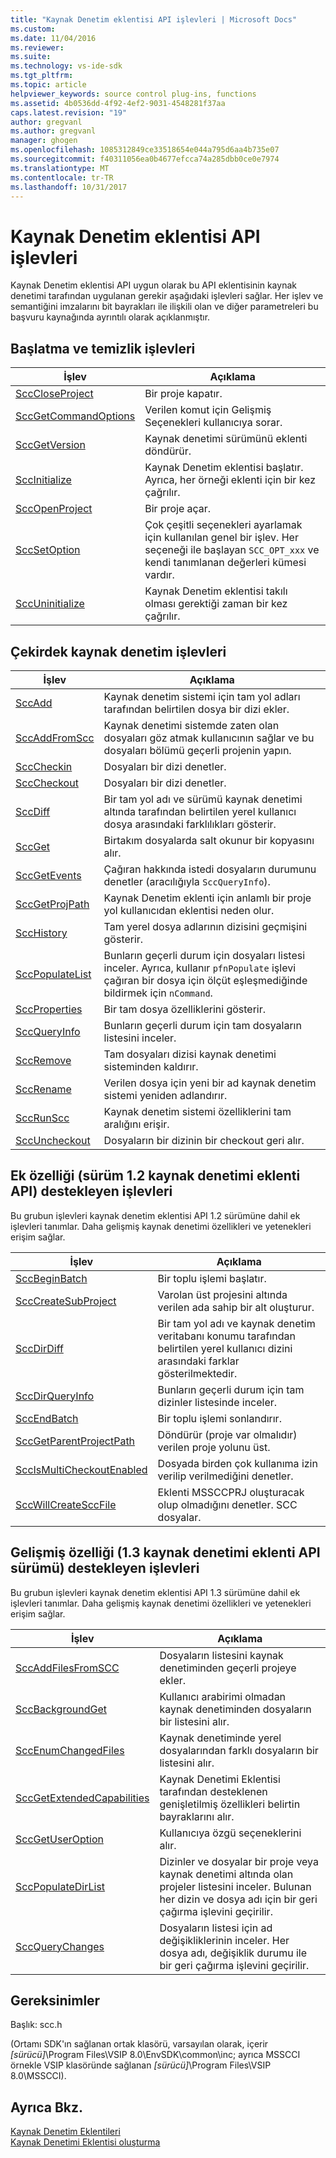 ```yaml
---
title: "Kaynak Denetim eklentisi API işlevleri | Microsoft Docs"
ms.custom: 
ms.date: 11/04/2016
ms.reviewer: 
ms.suite: 
ms.technology: vs-ide-sdk
ms.tgt_pltfrm: 
ms.topic: article
helpviewer_keywords: source control plug-ins, functions
ms.assetid: 4b0536dd-4f92-4ef2-9031-4548281f37aa
caps.latest.revision: "19"
author: gregvanl
ms.author: gregvanl
manager: ghogen
ms.openlocfilehash: 1085312849ce33518654e044a795d6aa4b735e07
ms.sourcegitcommit: f40311056ea0b4677efcca74a285dbb0ce0e7974
ms.translationtype: MT
ms.contentlocale: tr-TR
ms.lasthandoff: 10/31/2017
---
```

# <a name="source-control-plug-in-api-functions"></a>Kaynak Denetim eklentisi API işlevleri
Kaynak Denetim eklentisi API uygun olarak bu API eklentisinin kaynak denetimi tarafından uygulanan gerekir aşağıdaki işlevleri sağlar. Her işlev ve semantiğini imzalarını bit bayrakları ile ilişkili olan ve diğer parametreleri bu başvuru kaynağında ayrıntılı olarak açıklanmıştır.  
  
## <a name="initialization-and-housekeeping-functions"></a>Başlatma ve temizlik işlevleri  
  
|İşlev|Açıklama|  
|--------------|-----------------|  
|[SccCloseProject](../extensibility/scccloseproject-function.md)|Bir proje kapatır.|  
|[SccGetCommandOptions](../extensibility/sccgetcommandoptions-function.md)|Verilen komut için Gelişmiş Seçenekleri kullanıcıya sorar.|  
|[SccGetVersion](../extensibility/sccgetversion-function.md)|Kaynak denetimi sürümünü eklenti döndürür.|  
|[SccInitialize](../extensibility/sccinitialize-function.md)|Kaynak Denetim eklentisi başlatır. Ayrıca, her örneği eklenti için bir kez çağrılır.|  
|[SccOpenProject](../extensibility/sccopenproject-function.md)|Bir proje açar.|  
|[SccSetOption](../extensibility/sccsetoption-function.md)|Çok çeşitli seçenekleri ayarlamak için kullanılan genel bir işlev. Her seçeneği ile başlayan `SCC_OPT_xxx` ve kendi tanımlanan değerleri kümesi vardır.|  
|[SccUninitialize](../extensibility/sccuninitialize-function.md)|Kaynak Denetim eklentisi takılı olması gerektiği zaman bir kez çağrılır.|  
  
## <a name="core-source-control-functions"></a>Çekirdek kaynak denetim işlevleri  
  
|İşlev|Açıklama|  
|--------------|-----------------|  
|[SccAdd](../extensibility/sccadd-function.md)|Kaynak denetim sistemi için tam yol adları tarafından belirtilen dosya bir dizi ekler.|  
|[SccAddFromScc](../extensibility/sccaddfromscc-function.md)|Kaynak denetimi sistemde zaten olan dosyaları göz atmak kullanıcının sağlar ve bu dosyaları bölümü geçerli projenin yapın.|  
|[SccCheckin](../extensibility/scccheckin-function.md)|Dosyaları bir dizi denetler.|  
|[SccCheckout](../extensibility/scccheckout-function.md)|Dosyaları bir dizi denetler.|  
|[SccDiff](../extensibility/sccdiff-function.md)|Bir tam yol adı ve sürümü kaynak denetimi altında tarafından belirtilen yerel kullanıcı dosya arasındaki farklılıkları gösterir.|  
|[SccGet](../extensibility/sccget-function.md)|Birtakım dosyalarda salt okunur bir kopyasını alır.|  
|[SccGetEvents](../extensibility/sccgetevents-function.md)|Çağıran hakkında istedi dosyaların durumunu denetler (aracılığıyla `SccQueryInfo`).|  
|[SccGetProjPath](../extensibility/sccgetprojpath-function.md)|Kaynak Denetim eklenti için anlamlı bir proje yol kullanıcıdan eklentisi neden olur.|  
|[SccHistory](../extensibility/scchistory-function.md)|Tam yerel dosya adlarının dizisini geçmişini gösterir.|  
|[SccPopulateList](../extensibility/sccpopulatelist-function.md)|Bunların geçerli durum için dosyaları listesi inceler. Ayrıca, kullanır `pfnPopulate` işlevi çağıran bir dosya için ölçüt eşleşmediğinde bildirmek için `nCommand`.|  
|[SccProperties](../extensibility/sccproperties-function.md)|Bir tam dosya özelliklerini gösterir.|  
|[SccQueryInfo](../extensibility/sccqueryinfo-function.md)|Bunların geçerli durum için tam dosyaların listesini inceler.|  
|[SccRemove](../extensibility/sccremove-function.md)|Tam dosyaları dizisi kaynak denetimi sisteminden kaldırır.|  
|[SccRename](../extensibility/sccrename-function.md)|Verilen dosya için yeni bir ad kaynak denetim sistemi yeniden adlandırır.|  
|[SccRunScc](../extensibility/sccrunscc-function.md)|Kaynak denetim sistemi özelliklerini tam aralığını erişir.|  
|[SccUncheckout](../extensibility/sccuncheckout-function.md)|Dosyaların bir dizinin bir checkout geri alır.|  
  
## <a name="functions-that-support-additional-capability-version-12-of-the-source-control-plug-in-api"></a>Ek özelliği (sürüm 1.2 kaynak denetimi eklenti API) destekleyen işlevleri  
 Bu grubun işlevleri kaynak denetim eklentisi API 1.2 sürümüne dahil ek işlevleri tanımlar. Daha gelişmiş kaynak denetimi özellikleri ve yetenekleri erişim sağlar.  
  
|İşlev|Açıklama|  
|--------------|-----------------|  
|[SccBeginBatch](../extensibility/sccbeginbatch-function.md)|Bir toplu işlemi başlatır.|  
|[SccCreateSubProject](../extensibility/scccreatesubproject-function.md)|Varolan üst projesini altında verilen ada sahip bir alt oluşturur.|  
|[SccDirDiff](../extensibility/sccdirdiff-function.md)|Bir tam yol adı ve kaynak denetim veritabanı konumu tarafından belirtilen yerel kullanıcı dizini arasındaki farklar gösterilmektedir.|  
|[SccDirQueryInfo](../extensibility/sccdirqueryinfo-function.md)|Bunların geçerli durum için tam dizinler listesinde inceler.|  
|[SccEndBatch](../extensibility/sccendbatch-function.md)|Bir toplu işlemi sonlandırır.|  
|[SccGetParentProjectPath](../extensibility/sccgetparentprojectpath-function.md)|Döndürür (proje var olmalıdır) verilen proje yolunu üst.|  
|[SccIsMultiCheckoutEnabled](../extensibility/sccismulticheckoutenabled-function.md)|Dosyada birden çok kullanıma izin verilip verilmediğini denetler.|  
|[SccWillCreateSccFile](../extensibility/sccwillcreatesccfile-function.md)|Eklenti MSSCCPRJ oluşturacak olup olmadığını denetler. SCC dosyalar.|  
  
## <a name="functions-that-support-advanced-capability-version-13-of-the-source-control-plug-in-api"></a>Gelişmiş özelliği (1.3 kaynak denetimi eklenti API sürümü) destekleyen işlevleri  
 Bu grubun işlevleri kaynak denetim eklentisi API 1.3 sürümüne dahil ek işlevleri tanımlar. Daha gelişmiş kaynak denetimi özellikleri ve yetenekleri erişim sağlar.  
  
|İşlev|Açıklama|  
|--------------|-----------------|  
|[SccAddFilesFromSCC](../extensibility/sccaddfilesfromscc-function.md)|Dosyaların listesini kaynak denetiminden geçerli projeye ekler.|  
|[SccBackgroundGet](../extensibility/sccbackgroundget-function.md)|Kullanıcı arabirimi olmadan kaynak denetiminden dosyaların bir listesini alır.|  
|[SccEnumChangedFiles](../extensibility/sccenumchangedfiles-function.md)|Kaynak denetiminde yerel dosyalarından farklı dosyaların bir listesini alır.|  
|[SccGetExtendedCapabilities](../extensibility/sccgetextendedcapabilities-function.md)|Kaynak Denetimi Eklentisi tarafından desteklenen genişletilmiş özellikleri belirtin bayraklarını alır.|  
|[SccGetUserOption](../extensibility/sccgetuseroption-function.md)|Kullanıcıya özgü seçeneklerini alır.|  
|[SccPopulateDirList](../extensibility/sccpopulatedirlist-function.md)|Dizinler ve dosyalar bir proje veya kaynak denetimi altında olan projeler listesini inceler. Bulunan her dizin ve dosya adı için bir geri çağırma işlevini geçirilir.|  
|[SccQueryChanges](../extensibility/sccquerychanges-function.md)|Dosyaların listesi için ad değişikliklerinin inceler. Her dosya adı, değişiklik durumu ile bir geri çağırma işlevini geçirilir.|  
  
## <a name="requirements"></a>Gereksinimler  
 Başlık: scc.h  
  
 (Ortamı SDK'ın sağlanan ortak klasörü, varsayılan olarak, içerir *[sürücü]*\Program Files\VSIP 8.0\EnvSDK\common\inc; ayrıca MSSCCI örnekle VSIP klasöründe sağlanan *[sürücü]*\Program Files\VSIP 8.0\MSSCCI).  
  
## <a name="see-also"></a>Ayrıca Bkz.  
 [Kaynak Denetim Eklentileri](../extensibility/source-control-plug-ins.md)   
 [Kaynak Denetimi Eklentisi oluşturma](../extensibility/internals/creating-a-source-control-plug-in.md)